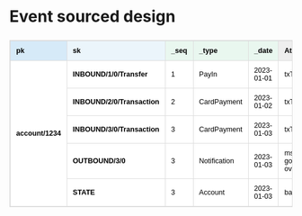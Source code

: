 # Event sourced design

<style type="text/css">
			.dynamotableviz-table {
				border-collapse: collapse;
				margin: 25px 0;
				font-size: 0.9em;
				font-family: sans-serif;
				min-width: 400px;
				border: solid 1px #dddddd;
				color: #000000;
			}
			th.dynamotableviz-pk {
				background-color: #D6EAF8;
				text-align: left;
				padding: 10px;
				font-weight: bolder;
				border: solid 1px #dddddd;
				color: #000000;
			}
			td.dynamotableviz-pk {
				text-align: left;
				padding: 10px;
				font-weight: bolder;
				border: solid 1px #dddddd;
				color: #000000;
			}
			th.dynamotableviz-sk {
				background-color: #EBF5FB;
				text-align: left;
				padding: 10px;
				font-weight: bolder;
				border: solid 1px #dddddd;
				color: #000000;
			}
			td.dynamotableviz-sk {
				text-align: left;
				padding: 10px;
				font-weight: bolder;
				border: solid 1px #dddddd;
				color: #000000;
			}
			th.dynamotableviz-key {
				background-color: #E9F7EF;
				text-align: left;
				padding: 10px;
				font-weight: bolder;
				border: solid 1px #dddddd;
				color: #000000;
			}
			td.dynamotableviz-key {
				text-align: left;
				padding: 10px;
				border: solid 1px #dddddd;
				color: #000000;
			}
			th.dynamotableviz-attr {
				background-color: #eeeeee;
				text-align: left;
				padding: 10px;
				font-weight: bolder;
				border: solid 1px #dddddd;
				color: #000000;
			}
			td.dynamotableviz-attr {
				text-align: left;
				padding: 10px;
				border: solid 1px #dddddd;
				color: #000000;
			}
			tr.dynamotableviz-even {
				background-color: #ffffff;
				color: #000000;
			}
			tr.dynamotableviz-odd {
				background-color: #eeeeee;
				color: #000000;
			}
		</style>

<Transform :scale="0.8">
	<table class="dynamotableviz-table"><tbody><tr><th class="dynamotableviz-pk">pk</th><th class="dynamotableviz-sk">sk</th><th class="dynamotableviz-key">_seq</th><th class="dynamotableviz-key">_type</th><th class="dynamotableviz-key">_date</th><th class="dynamotableviz-attr" colspan="3">Attributes</th></tr><tr class="dynamotableviz-even"><td class="dynamotableviz-pk" rowspan="5">account/1234</td><td class="dynamotableviz-sk">INBOUND/1/0/Transfer</td><td class="dynamotableviz-key">1</td><td class="dynamotableviz-key">PayIn</td><td class="dynamotableviz-key">2023-01-01</td><td class="dynamotableviz-attr">txType=&#34;IBAN&#34;</td><td class="dynamotableviz-attr">amt=&#34;5000&#34;</td><td class="dynamotableviz-attr">desc=&#34;From Dave&#34;</td></tr><tr class="dynamotableviz-even"><td class="dynamotableviz-sk">INBOUND/2/0/Transaction</td><td class="dynamotableviz-key">2</td><td class="dynamotableviz-key">CardPayment</td><td class="dynamotableviz-key">2023-01-02</td><td class="dynamotableviz-attr">txType=&#34;Visa&#34;</td><td class="dynamotableviz-attr">amt=&#34;1000&#34;</td><td class="dynamotableviz-attr">retailer=&#34;Tesco&#34;</td></tr><tr class="dynamotableviz-even"><td class="dynamotableviz-sk">INBOUND/3/0/Transaction</td><td class="dynamotableviz-key">3</td><td class="dynamotableviz-key">CardPayment</td><td class="dynamotableviz-key">2023-01-03</td><td class="dynamotableviz-attr">txType=&#34;Visa&#34;</td><td class="dynamotableviz-attr">amt=&#34;6000&#34;</td><td class="dynamotableviz-attr">retailer=&#34;Brewdog&#34;</td></tr><tr class="dynamotableviz-even"><td class="dynamotableviz-sk">OUTBOUND/3/0</td><td class="dynamotableviz-key">3</td><td class="dynamotableviz-key">Notification</td><td class="dynamotableviz-key">2023-01-03</td><td class="dynamotableviz-attr">msg=&#34;You have gone overdrawn&#34;</td><td class="dynamotableviz-attr" colspan="2"></td></tr><tr class="dynamotableviz-even"><td class="dynamotableviz-sk">STATE</td><td class="dynamotableviz-key">3</td><td class="dynamotableviz-key">Account</td><td class="dynamotableviz-key">2023-01-03</td><td class="dynamotableviz-attr">balance=&#34;-1000&#34;</td><td class="dynamotableviz-attr">name=&#34;Current account&#34;</td><td class="dynamotableviz-attr" colspan="1"></td></tr></tbody></table>
		</Transform>
